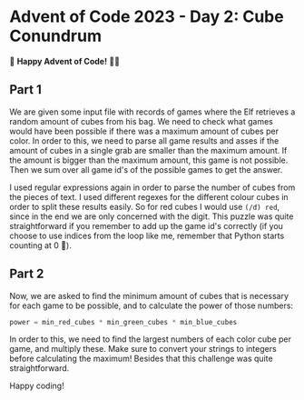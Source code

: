 # Advent of Code 2023 - Day 2: Cube Conundrum

🌟 **Happy Advent of Code!** 🎄✨

## Part 1

We are given some input file with records of games where the Elf retrieves a random amount of cubes from his bag. We need to check what games would have been possible if there was a maximum amount of cubes per color. In order to this, we need to parse all game results and asses if the amount of cubes in a single grab are smaller than the maximum amount. If the amount is bigger than the maximum amount, this game is not possible. Then we sum over all game id's of the possible games to get the answer.

I used regular expressions again in order to parse the number of cubes from the pieces of text. I used different regexes for the different colour cubes in order to split these results easily. So for red cubes I would use `(/d) red`, since in the end we are only concerned with the digit. This puzzle was quite straightforward if you remember to add up the game id's correctly (if you choose to use indices from the loop like me, remember that Python starts counting at 0 😬).

## Part 2

Now, we are asked to find the minimum amount of cubes that is necessary for each game to be possible, and to calculate the power of those numbers:

```python
power = min_red_cubes * min_green_cubes * min_blue_cubes
```

In order to this, we need to find the largest numbers of each color cube per game, and multiply these. Make sure to convert your strings to integers before calculating the maximum!
Besides that this challenge was quite straightforward.

Happy coding!
